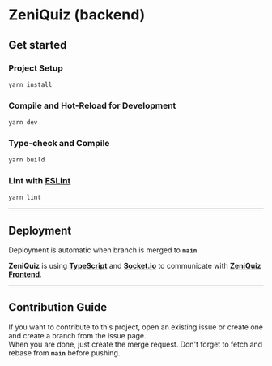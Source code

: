 # ZeniQuiz (backend)
## Get started

### Project Setup

```sh
yarn install
```

### Compile and Hot-Reload for Development

```sh
yarn dev
```

### Type-check and Compile

```sh
yarn build
```

### Lint with [ESLint](https://eslint.org)

```sh
yarn lint
```
___
## Deployment

Deployment is automatic when branch is merged to **`main`**

**ZeniQuiz** is using **[TypeScript](https://www.typescriptlang.org/)** and **[Socket.io](https://socket.io/)** to communicate with **[ZeniQuiz Frontend]()**.
___
## Contribution Guide

If you want to contribute to this project, open an existing issue or create one and create a branch from the issue page.  
When you are done, just create the merge request. Don't forget to fetch and rebase from **`main`** before pushing.